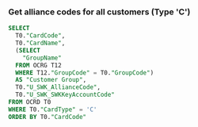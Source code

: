 ### Get alliance codes for all customers (Type 'C')

```sql
SELECT
  T0."CardCode",
  T0."CardName",
  (SELECT
    "GroupName"
  FROM OCRG T12
  WHERE T12."GroupCode" = T0."GroupCode")
  AS "Customer Group",
  T0."U_SWK_AllianceCode",
  T0."U_SWK_SWKKeyAccountCode"
FROM OCRD T0
WHERE T0."CardType" = 'C'
ORDER BY T0."CardCode"
```
